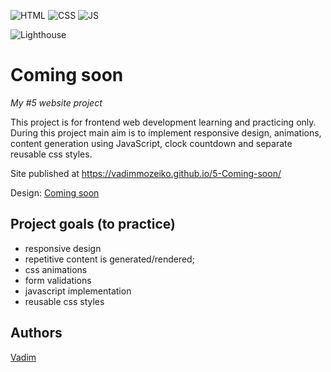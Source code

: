 ![HTML](https://img.shields.io/badge/code-HTML-brightgreen)
![CSS](https://img.shields.io/badge/code-CSS-green)
![JS](https://img.shields.io/badge/code-JS-orange)


![Lighthouse](https://ibb.co/cDGRTC0)

# Coming soon
_My #5 website project_

This project is for frontend web development learning and practicing only. 
During this project main aim is to implement responsive design, animations, content generation using JavaScript, clock countdown and separate reusable css styles.

Site published at https://vadimmozeiko.github.io/5-Coming-soon/

Design: [Coming soon](https://cdn.discordapp.com/attachments/648536139677958156/651479019476221953/coming-soon-wide.png)

## Project goals (to practice)

-   responsive design
-   repetitive content is generated/rendered;
-   css animations
-   form validations
-   javascript implementation
-   reusable css styles

## Authors

[Vadim](https://github.com/vadimmozeiko)
